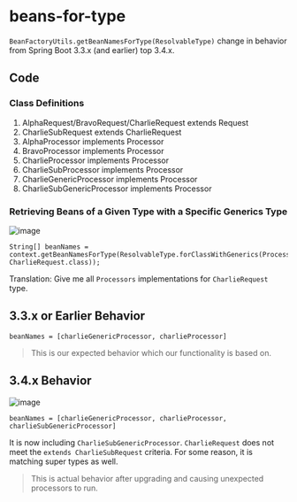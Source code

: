 # beans-for-type
`BeanFactoryUtils.getBeanNamesForType(ResolvableType)` change in behavior from Spring Boot 3.3.x (and earlier) top 3.4.x.

## Code 

### Class Definitions

1. AlphaRequest/BravoRequest/CharlieRequest extends Request
1. CharlieSubRequest extends CharlieRequest
1. AlphaProcessor implements Processor<AlphaRequest>
1. BravoProcessor implements Processor<BravoRequest>
1. CharlieProcessor implements Processor<CharlieRequest>
1. CharlieSubProcessor implements Processor<CharlieSubRequest>
1. CharlieGenericProcessor<REQ extends CharlieRequest> implements Processor<REQ>
1. CharlieSubGenericProcessor<REQ extends CharlieSubRequest> implements Processor<REQ>

### Retrieving Beans of a Given Type with a Specific Generics Type

![image](https://github.com/user-attachments/assets/ace8a6f2-1d14-41e2-86b2-3e4e4510741d)

```
String[] beanNames = context.getBeanNamesForType(ResolvableType.forClassWithGenerics(Processor.class, CharlieRequest.class));
```

Translation: Give me all `Processors` implementations for `CharlieRequest` type.

## 3.3.x or Earlier Behavior 

```
beanNames = [charlieGenericProcessor, charlieProcessor]
``` 

> This is our expected behavior which our functionality is based on.


## 3.4.x Behavior 

![image](https://github.com/user-attachments/assets/26c2daee-3bfd-4d1b-9a85-60347415b5c8)

```
beanNames = [charlieGenericProcessor, charlieProcessor, charlieSubGenericProcessor]
```

It is now including `CharlieSubGenericProcessor`. `CharlieRequest` does not meet the `extends CharlieSubRequest` criteria. For some reason, it is matching super types as well.

> This is actual behavior after upgrading and causing unexpected processors to run.
